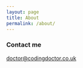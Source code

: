 ```yaml
---
layout: page
title: About
permalink: /about/
---
```


### Contact me
[doctor@codingdoctor.co.uk](mailto:doctor@codingdoctor.co.uk)
